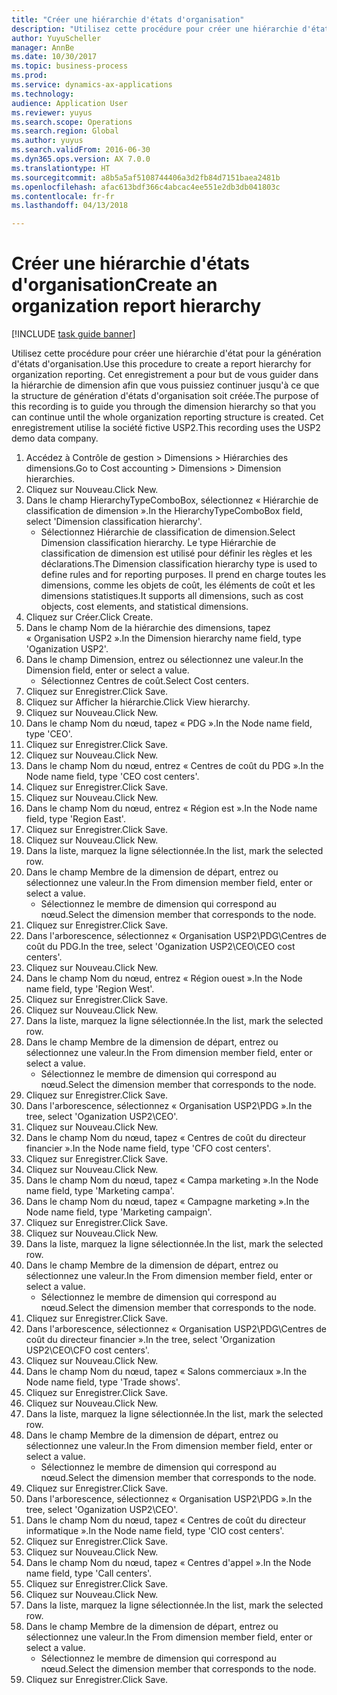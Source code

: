 ```yaml
--- 
title: "Créer une hiérarchie d'états d'organisation"
description: "Utilisez cette procédure pour créer une hiérarchie d'état pour la génération d'états d'organisation."
author: YuyuScheller
manager: AnnBe
ms.date: 10/30/2017
ms.topic: business-process
ms.prod: 
ms.service: dynamics-ax-applications
ms.technology: 
audience: Application User
ms.reviewer: yuyus
ms.search.scope: Operations
ms.search.region: Global
ms.author: yuyus
ms.search.validFrom: 2016-06-30
ms.dyn365.ops.version: AX 7.0.0
ms.translationtype: HT
ms.sourcegitcommit: a8b5a5af5108744406a3d2fb84d7151baea2481b
ms.openlocfilehash: afac613bdf366c4abcac4ee551e2db3db041803c
ms.contentlocale: fr-fr
ms.lasthandoff: 04/13/2018

---
```

# <a name="create-an-organization-report-hierarchy"></a><span data-ttu-id="fd477-103">Créer une hiérarchie d'états d'organisation</span><span class="sxs-lookup"><span data-stu-id="fd477-103">Create an organization report hierarchy</span></span>

[!INCLUDE [task guide banner](../../includes/task-guide-banner.md)]

<span data-ttu-id="fd477-104">Utilisez cette procédure pour créer une hiérarchie d'état pour la génération d'états d'organisation.</span><span class="sxs-lookup"><span data-stu-id="fd477-104">Use this procedure to create a report hierarchy for organization reporting.</span></span> <span data-ttu-id="fd477-105">Cet enregistrement a pour but de vous guider dans la hiérarchie de dimension afin que vous puissiez continuer jusqu'à ce que la structure de génération d'états d'organisation soit créée.</span><span class="sxs-lookup"><span data-stu-id="fd477-105">The purpose of this recording is to guide you through the dimension hierarchy so that you can continue until the whole organization reporting structure is created.</span></span> <span data-ttu-id="fd477-106">Cet enregistrement utilise la société fictive USP2.</span><span class="sxs-lookup"><span data-stu-id="fd477-106">This recording uses the USP2 demo data company.</span></span>

1. <span data-ttu-id="fd477-107">Accédez à Contrôle de gestion > Dimensions > Hiérarchies des dimensions.</span><span class="sxs-lookup"><span data-stu-id="fd477-107">Go to Cost accounting > Dimensions > Dimension hierarchies.</span></span>
2. <span data-ttu-id="fd477-108">Cliquez sur Nouveau.</span><span class="sxs-lookup"><span data-stu-id="fd477-108">Click New.</span></span>
3. <span data-ttu-id="fd477-109">Dans le champ HierarchyTypeComboBox, sélectionnez « Hiérarchie de classification de dimension ».</span><span class="sxs-lookup"><span data-stu-id="fd477-109">In the HierarchyTypeComboBox field, select 'Dimension classification hierarchy'.</span></span>
    * <span data-ttu-id="fd477-110">Sélectionnez Hiérarchie de classification de dimension.</span><span class="sxs-lookup"><span data-stu-id="fd477-110">Select Dimension classification hierarchy.</span></span> <span data-ttu-id="fd477-111">Le type Hiérarchie de classification de dimension est utilisé pour définir les règles et les déclarations.</span><span class="sxs-lookup"><span data-stu-id="fd477-111">The Dimension classification hierarchy type is used to define rules and for reporting purposes.</span></span> <span data-ttu-id="fd477-112">Il prend en charge toutes les dimensions, comme les objets de coût, les éléments de coût et les dimensions statistiques.</span><span class="sxs-lookup"><span data-stu-id="fd477-112">It supports all dimensions, such as cost objects, cost elements, and statistical dimensions.</span></span>  
4. <span data-ttu-id="fd477-113">Cliquez sur Créer.</span><span class="sxs-lookup"><span data-stu-id="fd477-113">Click Create.</span></span>
5. <span data-ttu-id="fd477-114">Dans le champ Nom de la hiérarchie des dimensions, tapez « Organisation USP2 ».</span><span class="sxs-lookup"><span data-stu-id="fd477-114">In the Dimension hierarchy name field, type 'Oganization USP2'.</span></span>
6. <span data-ttu-id="fd477-115">Dans le champ Dimension, entrez ou sélectionnez une valeur.</span><span class="sxs-lookup"><span data-stu-id="fd477-115">In the Dimension field, enter or select a value.</span></span>
    * <span data-ttu-id="fd477-116">Sélectionnez Centres de coût.</span><span class="sxs-lookup"><span data-stu-id="fd477-116">Select Cost centers.</span></span>  
7. <span data-ttu-id="fd477-117">Cliquez sur Enregistrer.</span><span class="sxs-lookup"><span data-stu-id="fd477-117">Click Save.</span></span>
8. <span data-ttu-id="fd477-118">Cliquez sur Afficher la hiérarchie.</span><span class="sxs-lookup"><span data-stu-id="fd477-118">Click View hierarchy.</span></span>
9. <span data-ttu-id="fd477-119">Cliquez sur Nouveau.</span><span class="sxs-lookup"><span data-stu-id="fd477-119">Click New.</span></span>
10. <span data-ttu-id="fd477-120">Dans le champ Nom du nœud, tapez « PDG ».</span><span class="sxs-lookup"><span data-stu-id="fd477-120">In the Node name field, type 'CEO'.</span></span>
11. <span data-ttu-id="fd477-121">Cliquez sur Enregistrer.</span><span class="sxs-lookup"><span data-stu-id="fd477-121">Click Save.</span></span>
12. <span data-ttu-id="fd477-122">Cliquez sur Nouveau.</span><span class="sxs-lookup"><span data-stu-id="fd477-122">Click New.</span></span>
13. <span data-ttu-id="fd477-123">Dans le champ Nom du nœud, entrez « Centres de coût du PDG ».</span><span class="sxs-lookup"><span data-stu-id="fd477-123">In the Node name field, type 'CEO cost centers'.</span></span>
14. <span data-ttu-id="fd477-124">Cliquez sur Enregistrer.</span><span class="sxs-lookup"><span data-stu-id="fd477-124">Click Save.</span></span>
15. <span data-ttu-id="fd477-125">Cliquez sur Nouveau.</span><span class="sxs-lookup"><span data-stu-id="fd477-125">Click New.</span></span>
16. <span data-ttu-id="fd477-126">Dans le champ Nom du nœud, entrez « Région est ».</span><span class="sxs-lookup"><span data-stu-id="fd477-126">In the Node name field, type 'Region East'.</span></span>
17. <span data-ttu-id="fd477-127">Cliquez sur Enregistrer.</span><span class="sxs-lookup"><span data-stu-id="fd477-127">Click Save.</span></span>
18. <span data-ttu-id="fd477-128">Cliquez sur Nouveau.</span><span class="sxs-lookup"><span data-stu-id="fd477-128">Click New.</span></span>
19. <span data-ttu-id="fd477-129">Dans la liste, marquez la ligne sélectionnée.</span><span class="sxs-lookup"><span data-stu-id="fd477-129">In the list, mark the selected row.</span></span>
20. <span data-ttu-id="fd477-130">Dans le champ Membre de la dimension de départ, entrez ou sélectionnez une valeur.</span><span class="sxs-lookup"><span data-stu-id="fd477-130">In the From dimension member field, enter or select a value.</span></span>
    * <span data-ttu-id="fd477-131">Sélectionnez le membre de dimension qui correspond au nœud.</span><span class="sxs-lookup"><span data-stu-id="fd477-131">Select the dimension member that corresponds to the node.</span></span>  
21. <span data-ttu-id="fd477-132">Cliquez sur Enregistrer.</span><span class="sxs-lookup"><span data-stu-id="fd477-132">Click Save.</span></span>
22. <span data-ttu-id="fd477-133">Dans l'arborescence, sélectionnez « Organisation USP2\PDG\Centres de coût du PDG.</span><span class="sxs-lookup"><span data-stu-id="fd477-133">In the tree, select 'Oganization USP2\CEO\CEO cost centers'.</span></span>
23. <span data-ttu-id="fd477-134">Cliquez sur Nouveau.</span><span class="sxs-lookup"><span data-stu-id="fd477-134">Click New.</span></span>
24. <span data-ttu-id="fd477-135">Dans le champ Nom du nœud, entrez « Région ouest ».</span><span class="sxs-lookup"><span data-stu-id="fd477-135">In the Node name field, type 'Region West'.</span></span>
25. <span data-ttu-id="fd477-136">Cliquez sur Enregistrer.</span><span class="sxs-lookup"><span data-stu-id="fd477-136">Click Save.</span></span>
26. <span data-ttu-id="fd477-137">Cliquez sur Nouveau.</span><span class="sxs-lookup"><span data-stu-id="fd477-137">Click New.</span></span>
27. <span data-ttu-id="fd477-138">Dans la liste, marquez la ligne sélectionnée.</span><span class="sxs-lookup"><span data-stu-id="fd477-138">In the list, mark the selected row.</span></span>
28. <span data-ttu-id="fd477-139">Dans le champ Membre de la dimension de départ, entrez ou sélectionnez une valeur.</span><span class="sxs-lookup"><span data-stu-id="fd477-139">In the From dimension member field, enter or select a value.</span></span>
    * <span data-ttu-id="fd477-140">Sélectionnez le membre de dimension qui correspond au nœud.</span><span class="sxs-lookup"><span data-stu-id="fd477-140">Select the dimension member that corresponds to the node.</span></span>  
29. <span data-ttu-id="fd477-141">Cliquez sur Enregistrer.</span><span class="sxs-lookup"><span data-stu-id="fd477-141">Click Save.</span></span>
30. <span data-ttu-id="fd477-142">Dans l'arborescence, sélectionnez « Organisation USP2\PDG ».</span><span class="sxs-lookup"><span data-stu-id="fd477-142">In the tree, select 'Oganization USP2\CEO'.</span></span>
31. <span data-ttu-id="fd477-143">Cliquez sur Nouveau.</span><span class="sxs-lookup"><span data-stu-id="fd477-143">Click New.</span></span>
32. <span data-ttu-id="fd477-144">Dans le champ Nom du nœud, tapez « Centres de coût du directeur financier ».</span><span class="sxs-lookup"><span data-stu-id="fd477-144">In the Node name field, type 'CFO cost centers'.</span></span>
33. <span data-ttu-id="fd477-145">Cliquez sur Enregistrer.</span><span class="sxs-lookup"><span data-stu-id="fd477-145">Click Save.</span></span>
34. <span data-ttu-id="fd477-146">Cliquez sur Nouveau.</span><span class="sxs-lookup"><span data-stu-id="fd477-146">Click New.</span></span>
35. <span data-ttu-id="fd477-147">Dans le champ Nom du nœud, tapez « Campa marketing ».</span><span class="sxs-lookup"><span data-stu-id="fd477-147">In the Node name field, type 'Marketing campa'.</span></span>
36. <span data-ttu-id="fd477-148">Dans le champ Nom du nœud, tapez « Campagne marketing ».</span><span class="sxs-lookup"><span data-stu-id="fd477-148">In the Node name field, type 'Marketing campaign'.</span></span>
37. <span data-ttu-id="fd477-149">Cliquez sur Enregistrer.</span><span class="sxs-lookup"><span data-stu-id="fd477-149">Click Save.</span></span>
38. <span data-ttu-id="fd477-150">Cliquez sur Nouveau.</span><span class="sxs-lookup"><span data-stu-id="fd477-150">Click New.</span></span>
39. <span data-ttu-id="fd477-151">Dans la liste, marquez la ligne sélectionnée.</span><span class="sxs-lookup"><span data-stu-id="fd477-151">In the list, mark the selected row.</span></span>
40. <span data-ttu-id="fd477-152">Dans le champ Membre de la dimension de départ, entrez ou sélectionnez une valeur.</span><span class="sxs-lookup"><span data-stu-id="fd477-152">In the From dimension member field, enter or select a value.</span></span>
    * <span data-ttu-id="fd477-153">Sélectionnez le membre de dimension qui correspond au nœud.</span><span class="sxs-lookup"><span data-stu-id="fd477-153">Select the dimension member that corresponds to the node.</span></span>  
41. <span data-ttu-id="fd477-154">Cliquez sur Enregistrer.</span><span class="sxs-lookup"><span data-stu-id="fd477-154">Click Save.</span></span>
42. <span data-ttu-id="fd477-155">Dans l'arborescence, sélectionnez « Organisation USP2\PDG\Centres de coût du directeur financier ».</span><span class="sxs-lookup"><span data-stu-id="fd477-155">In the tree, select 'Organization USP2\CEO\CFO cost centers'.</span></span>
43. <span data-ttu-id="fd477-156">Cliquez sur Nouveau.</span><span class="sxs-lookup"><span data-stu-id="fd477-156">Click New.</span></span>
44. <span data-ttu-id="fd477-157">Dans le champ Nom du nœud, tapez « Salons commerciaux ».</span><span class="sxs-lookup"><span data-stu-id="fd477-157">In the Node name field, type 'Trade shows'.</span></span>
45. <span data-ttu-id="fd477-158">Cliquez sur Enregistrer.</span><span class="sxs-lookup"><span data-stu-id="fd477-158">Click Save.</span></span>
46. <span data-ttu-id="fd477-159">Cliquez sur Nouveau.</span><span class="sxs-lookup"><span data-stu-id="fd477-159">Click New.</span></span>
47. <span data-ttu-id="fd477-160">Dans la liste, marquez la ligne sélectionnée.</span><span class="sxs-lookup"><span data-stu-id="fd477-160">In the list, mark the selected row.</span></span>
48. <span data-ttu-id="fd477-161">Dans le champ Membre de la dimension de départ, entrez ou sélectionnez une valeur.</span><span class="sxs-lookup"><span data-stu-id="fd477-161">In the From dimension member field, enter or select a value.</span></span>
    * <span data-ttu-id="fd477-162">Sélectionnez le membre de dimension qui correspond au nœud.</span><span class="sxs-lookup"><span data-stu-id="fd477-162">Select the dimension member that corresponds to the node.</span></span>  
49. <span data-ttu-id="fd477-163">Cliquez sur Enregistrer.</span><span class="sxs-lookup"><span data-stu-id="fd477-163">Click Save.</span></span>
50. <span data-ttu-id="fd477-164">Dans l'arborescence, sélectionnez « Organisation USP2\PDG ».</span><span class="sxs-lookup"><span data-stu-id="fd477-164">In the tree, select 'Oganization USP2\CEO'.</span></span>
51. <span data-ttu-id="fd477-165">Dans le champ Nom du nœud, tapez « Centres de coût du directeur informatique ».</span><span class="sxs-lookup"><span data-stu-id="fd477-165">In the Node name field, type 'CIO cost centers'.</span></span>
52. <span data-ttu-id="fd477-166">Cliquez sur Enregistrer.</span><span class="sxs-lookup"><span data-stu-id="fd477-166">Click Save.</span></span>
53. <span data-ttu-id="fd477-167">Cliquez sur Nouveau.</span><span class="sxs-lookup"><span data-stu-id="fd477-167">Click New.</span></span>
54. <span data-ttu-id="fd477-168">Dans le champ Nom du nœud, tapez « Centres d'appel ».</span><span class="sxs-lookup"><span data-stu-id="fd477-168">In the Node name field, type 'Call centers'.</span></span>
55. <span data-ttu-id="fd477-169">Cliquez sur Enregistrer.</span><span class="sxs-lookup"><span data-stu-id="fd477-169">Click Save.</span></span>
56. <span data-ttu-id="fd477-170">Cliquez sur Nouveau.</span><span class="sxs-lookup"><span data-stu-id="fd477-170">Click New.</span></span>
57. <span data-ttu-id="fd477-171">Dans la liste, marquez la ligne sélectionnée.</span><span class="sxs-lookup"><span data-stu-id="fd477-171">In the list, mark the selected row.</span></span>
58. <span data-ttu-id="fd477-172">Dans le champ Membre de la dimension de départ, entrez ou sélectionnez une valeur.</span><span class="sxs-lookup"><span data-stu-id="fd477-172">In the From dimension member field, enter or select a value.</span></span>
    * <span data-ttu-id="fd477-173">Sélectionnez le membre de dimension qui correspond au nœud.</span><span class="sxs-lookup"><span data-stu-id="fd477-173">Select the dimension member that corresponds to the node.</span></span>  
59. <span data-ttu-id="fd477-174">Cliquez sur Enregistrer.</span><span class="sxs-lookup"><span data-stu-id="fd477-174">Click Save.</span></span>


